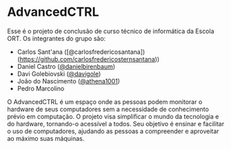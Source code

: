 # AdvancedCTRL

Esse é o projeto de conclusão de curso técnico de informática da Escola ORT.
Os integrantes do grupo são:

-   Carlos Sant'ana ([@carlosfredericosantana])(https://github.com/carlosfredericosternsantana))
-   Daniel Castro ([@danielbirenbaum](https://github.com/danielbirenbaum))
-   Davi Golebiovski ([@davigole](https://github.com/davigole))
-   João do Nascimento ([@athena1001](https://github.com/athena1001))
-   Pedro Marcolino

O AdvancedCTRL é um espaço onde as pessoas podem monitorar o hardware de seus computadores sem a necessidade de conhecimento prévio em computação. O projeto visa simplificar o mundo da tecnologia e do hardware, tornando-o acessível a todos. Seu objetivo é ensinar e facilitar o uso de computadores, ajudando as pessoas a compreender e aproveitar ao máximo suas máquinas.
